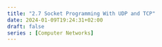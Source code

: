 ```yaml
---
title: "2.7 Socket Programming With UDP and TCP"
date: 2024-01-09T19:24:31+02:00
draft: false
series : [Computer Networks]
---
```


